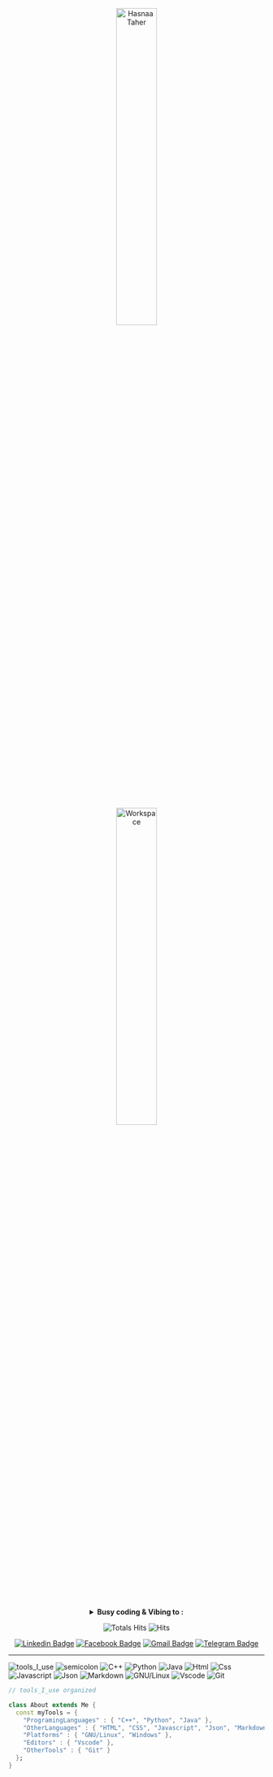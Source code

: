 <div align="center" width="50">
 
<img src="https://github.com/HasnaaTaher/HasnaaTaher/blob/main/images/hasnaa_name.gif?raw=true" alt="Hasnaa Taher" width="40%"/><br>  

 <img src="https://github.com/SP-XD/SP-XD/blob/main/images/dev-working_rounded.gif?raw=true" alt="Workspace"  width="40%"/><br>  

<details>
<p><strong> <summary>  Busy coding & Vibing to :   </summary> </strong></p>

[![Spotify](https://spotify-readme.sp-xd.vercel.app/api/spotify)](https://open.spotify.com/) <br>

</details>

![Totals Hits](https://komarev.com/ghpvc/?username=HasnaaTaher&style=flat&color=orange&label=PROFILE+VIEWS)
![Hits](https://hits.seeyoufarm.com/api/count/incr/badge.svg?url=https%3A%2F%2Fgithub.com%2FHasnaaTaher&count_bg=%2379C83D&title_bg=%23555555&icon=mediafire.svg&icon_color=%23E7E7E7&title=HITS&edge_flat=false)

[![Linkedin Badge](https://img.shields.io/badge/-HasnaaTaher-blue?style=flat&logo=Linkedin&logoColor=white)](https://www.linkedin.com/in/hasnaa-taher-1a9353369/) 
[![Facebook Badge](https://img.shields.io/badge/-HasnaaTaher-blue?style=flat&logo=Facebook&logoColor=white)](https://www.facebook.com/profile.php?id=61563562050746) 
[![Gmail Badge](https://img.shields.io/badge/-Gmail-c14438?style=flat&logo=Gmail&logoColor=white)](mailto:thasnaa20@gmail.com)
[![Telegram Badge](https://img.shields.io/badge/-HasnaaTaher-grey?style=flat&logo=telegram)](https://t.me/hasnaataher) <br>

</div>

<hr></hr>

![tools_I_use](https://img.shields.io/badge/-%F0%9F%9A%80%20Tools%20I%20use-orange)
![semicolon](https://img.shields.io/badge/-%3A-orange)
![C++](https://img.shields.io/badge/C%2B%2B-00599C?style=flat&logo=c%2B%2B&logoColor=white)
![Python](https://img.shields.io/badge/Python-FFD43B?style=flat&logo=python&logoColor=darkgreen)
![Java](https://img.shields.io/badge/Java-ED8B00?style=flat&logo=java&logoColor=white)
![Html](https://img.shields.io/badge/HTML5-E34F26?style=flat&logo=html5&logoColor=white)
![Css](https://img.shields.io/badge/CSS3-1572B6?style=flat&logo=css3&logoColor=white)
![Javascript](https://img.shields.io/badge/JavaScript-323330?style=flat&logo=javascript&logoColor=F7DF1E)
![Json](https://img.shields.io/badge/json-5E5C5C?style=flat&logo=json&logoColor=white)
![Markdown](https://img.shields.io/badge/Markdown-000000?style=flat&logo=markdown&logoColor=white)
![GNU/Linux](https://img.shields.io/badge/Linux-FCC624?style=flat&logo=linux&logoColor=black)
![Vscode](https://img.shields.io/badge/Visual_Studio_Code-0078D4?style=flat&logo=visual%20studio%20code&logoColor=white)
![Git](https://img.shields.io/badge/GIT-E44C30?style=flat&logo=git&logoColor=white)

```dart
// tools_I_use organized

class About extends Me { 
  const myTools = {  
    "ProgramingLanguages" : { "C++", "Python", "Java" },
    "OtherLanguages" : { "HTML", "CSS", "Javascript", "Json", "Markdown" },
    "Platforms" : { "GNU/Linux", "Windows" },
    "Editors" : { "Vscode" },
    "OtherTools" : { "Git" }
  };
}
